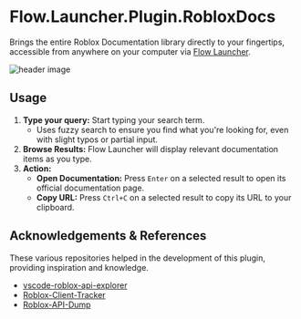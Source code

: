# Flow.Launcher.Plugin.RobloxDocs
Brings the entire Roblox Documentation library directly to your fingertips, accessible from anywhere on your computer via [Flow Launcher](https://github.com/Flow-Launcher/Flow.Launcher).

![header image](https://github.com/user-attachments/assets/a39a6534-fe57-4cde-a80c-359843056cff)

## Usage
1.  **Type your query:** Start typing your search term.
      * Uses fuzzy search to ensure you find what you're looking for, even with slight typos or partial input.
3.  **Browse Results:** Flow Launcher will display relevant documentation items as you type.
4.  **Action:**
    * **Open Documentation:** Press `Enter` on a selected result to open its official documentation page.
    * **Copy URL:** Press `Ctrl+C` on a selected result to copy its URL to your clipboard.

## Acknowledgements & References
These various repositories helped in the development of this plugin, providing inspiration and knowledge.
- [vscode-roblox-api-explorer](https://github.com/evaera/vscode-roblox-api-explorer)
- [Roblox-Client-Tracker](https://github.com/MaximumADHD/Roblox-Client-Tracker)
- [Roblox-API-Dump](https://github.com/cmdaeo/Roblox-API-Dump/tree/main)
